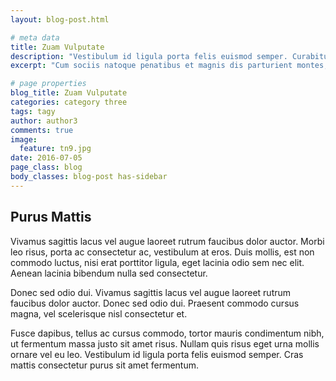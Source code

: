 ```yaml
---
layout: blog-post.html

# meta data
title: Zuam Vulputate
description: "Vestibulum id ligula porta felis euismod semper. Curabitur blandit tempus porttitor."
excerpt: "Cum sociis natoque penatibus et magnis dis parturient montes, nascetur ridiculus mus. Vivamus sagittis lacus vel augue laoreet rutrum faucibus dolor auctor. Lorem ipsum dolor sit amet, consectetur adipiscing elit. Fusce dapibus, tellus ac cursus commodo, tortor mauris condimentum nibh, ut fermentum massa justo sit amet risus. Nullam id dolor id nibh ultricies vehicula ut id elit."

# page properties
blog_title: Zuam Vulputate
categories: category three
tags: tagy
author: author3
comments: true
image:
  feature: tn9.jpg
date: 2016-07-05
page_class: blog
body_classes: blog-post has-sidebar
---
```


## Purus Mattis
Vivamus sagittis lacus vel augue laoreet rutrum faucibus dolor auctor. Morbi leo risus, porta ac consectetur ac, vestibulum at eros. Duis mollis, est non commodo luctus, nisi erat porttitor ligula, eget lacinia odio sem nec elit. Aenean lacinia bibendum nulla sed consectetur.

Donec sed odio dui. Vivamus sagittis lacus vel augue laoreet rutrum faucibus dolor auctor. Donec sed odio dui. Praesent commodo cursus magna, vel scelerisque nisl consectetur et.

Fusce dapibus, tellus ac cursus commodo, tortor mauris condimentum nibh, ut fermentum massa justo sit amet risus. Nullam quis risus eget urna mollis ornare vel eu leo. Vestibulum id ligula porta felis euismod semper. Cras mattis consectetur purus sit amet fermentum.